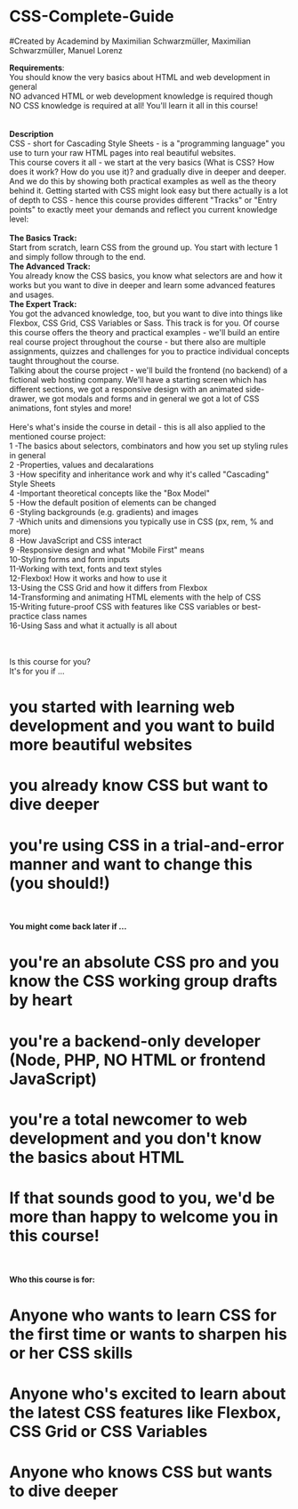 # CSS-Complete-Guide
#Created by Academind by Maximilian Schwarzmüller, Maximilian Schwarzmüller, Manuel Lorenz

<strong>Requirements</strong>:<br />
You should know the very basics about HTML and web development in general <br />
NO advanced HTML or web development knowledge is required though <br />
NO CSS knowledge is required at all! You'll learn it all in this course! <br />
<br /><br />
<strong>Description</strong> <br />
CSS - short for Cascading Style Sheets - is a "programming language" you use to turn your raw HTML pages into real beautiful websites. <br />
This course covers it all - we start at the very basics (What is CSS? How does it work? How do you use it)? and gradually dive in deeper and deeper. And we do this by showing both practical examples as well as the theory behind it. Getting started with CSS might look easy but there actually is a lot of depth to CSS - hence this course provides different "Tracks" or "Entry points" to exactly meet your demands and reflect you current knowledge level:
<br /><br />
<strong>The Basics Track: </strong><br /> 
Start from scratch, learn CSS from the ground up. You start with lecture 1 and simply follow through to the end.<br />
<strong>The Advanced Track:</strong><br />
You already know the CSS basics, you know what selectors are and how it works but you want to dive in deeper and learn some advanced features and usages.
<br />
<strong>The Expert Track:</strong><br />
 You got the advanced knowledge, too, but you want to dive into things like Flexbox, CSS Grid, CSS Variables or Sass. This track is for you.
Of course this course offers the theory and practical examples - we'll build an entire real course project throughout the course - but there also are multiple assignments, quizzes and challenges for you to practice individual concepts taught throughout the course.
<br />
Talking about the course project - we'll build the frontend (no backend) of a fictional web hosting company. We'll have a starting screen which has different sections, we got a responsive design with an animated side-drawer, we got modals and forms and in general we got a lot of CSS animations, font styles and more!
<br /><br />
Here's what's inside the course in detail - this is all also applied to the mentioned course project:
<br />
1 -The basics about selectors, combinators and how you set up styling rules in general <br />
2 -Properties, values and decalarations <br />
3 -How specifity and inheritance work and why it's called "Cascading" Style Sheets<br />
4 -Important theoretical concepts like the "Box Model"<br />
5 -How the default position of elements can be changed<br />
6 -Styling backgrounds (e.g. gradients) and images<br />
7 -Which units and dimensions you typically use in CSS (px, rem, % and more)<br />
8 -How JavaScript and CSS interact<br />
9 -Responsive design and what "Mobile First" means <br />
10-Styling forms and form inputs<br />
11-Working with text, fonts and text styles<br />
12-Flexbox! How it works and how to use it<br />
13-Using the CSS Grid and how it differs from Flexbox<br />
14-Transforming and animating HTML elements with the help of CSS<br />
15-Writing future-proof CSS with features like CSS variables or best-practice class names<br />
16-Using Sass and what it actually is all about<br />

<br /><br />
Is this course for you?
<br />
It's for you if ...
<br />
# you started with learning web development and you want to build more beautiful websites<br />
# you already know CSS but want to dive deeper<br />
# you're using CSS in a trial-and-error manner and want to change this (you should!)<br />
<br /><br />
<strong>You might come back later if ...</strong>
<br />
# you're an absolute CSS pro and you know the CSS working group drafts by heart<br />
# you're a backend-only developer (Node, PHP, NO HTML or frontend JavaScript)<br />
# you're a total newcomer to web development and you don't know the basics about HTML<br />
# If that sounds good to you, we'd be more than happy to welcome you in this course!<br />
<br /><br />
<strong>Who this course is for:</strong><br />
# Anyone who wants to learn CSS for the first time or wants to sharpen his or her CSS skills<br />
# Anyone who's excited to learn about the latest CSS features like Flexbox, CSS Grid or CSS Variables<br />
# Anyone who knows CSS but wants to dive deeper<br />
